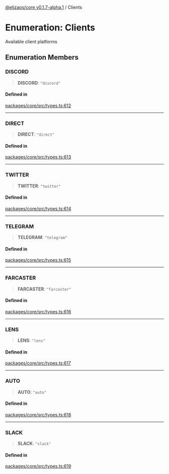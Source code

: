 [@elizaos/core v0.1.7-alpha.1](../) / Clients

# Enumeration: Clients

Available client platforms

## Enumeration Members

### DISCORD

> **DISCORD**: `"discord"`

#### Defined in

[packages/core/src/types.ts:612](https://github.com/elizaOS/eliza/blob/main/packages/core/src/types.ts#L612)

***

### DIRECT

> **DIRECT**: `"direct"`

#### Defined in

[packages/core/src/types.ts:613](https://github.com/elizaOS/eliza/blob/main/packages/core/src/types.ts#L613)

***

### TWITTER

> **TWITTER**: `"twitter"`

#### Defined in

[packages/core/src/types.ts:614](https://github.com/elizaOS/eliza/blob/main/packages/core/src/types.ts#L614)

***

### TELEGRAM

> **TELEGRAM**: `"telegram"`

#### Defined in

[packages/core/src/types.ts:615](https://github.com/elizaOS/eliza/blob/main/packages/core/src/types.ts#L615)

***

### FARCASTER

> **FARCASTER**: `"farcaster"`

#### Defined in

[packages/core/src/types.ts:616](https://github.com/elizaOS/eliza/blob/main/packages/core/src/types.ts#L616)

***

### LENS

> **LENS**: `"lens"`

#### Defined in

[packages/core/src/types.ts:617](https://github.com/elizaOS/eliza/blob/main/packages/core/src/types.ts#L617)

***

### AUTO

> **AUTO**: `"auto"`

#### Defined in

[packages/core/src/types.ts:618](https://github.com/elizaOS/eliza/blob/main/packages/core/src/types.ts#L618)

***

### SLACK

> **SLACK**: `"slack"`

#### Defined in

[packages/core/src/types.ts:619](https://github.com/elizaOS/eliza/blob/main/packages/core/src/types.ts#L619)
